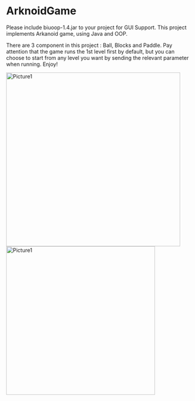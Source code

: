 # ArknoidGame
Please include biuoop-1.4.jar to your project for GUI Support.
This project implements Arkanoid game, using Java and OOP.

There are 3 component in this project : Ball, Blocks and Paddle.
Pay attention that the game runs the 1st level first by default,
but you can choose to start from any level you want by sending the relevant parameter when running.
Enjoy!


<img width="468" alt="Picture1" src="https://user-images.githubusercontent.com/80414213/116703244-bb90fe00-a9d2-11eb-9e33-95cef77c54fc.png">
<img width="400" alt="Picture1" src="https://user-images.githubusercontent.com/80414213/116708529-77086100-a9d8-11eb-863d-aa1d3ae21505.png">

